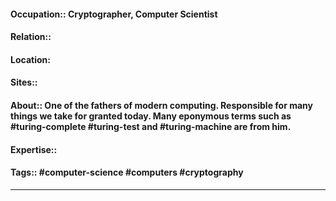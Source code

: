 #### Occupation:: Cryptographer, Computer Scientist
#### Relation::
#### Location:
#### Sites::
#### About:: One of the fathers of modern computing. Responsible for many things we take for granted today.  Many eponymous terms such as #turing-complete #turing-test and #turing-machine are from him.
#### Expertise:: 
#### Tags:: #computer-science #computers #cryptography 

---
